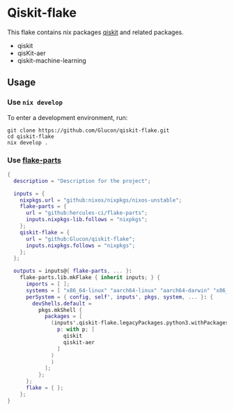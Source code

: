 # Qiskit-flake

This flake contains nix packages [qiskit](https://github.com/Qiskit/qiskit) and related packages.

- qiskit
- qisKit-aer
- qiskit-machine-learning

## Usage

### Use `nix develop`

To enter a development environment, run:

```shell
git clone https://github.com/Glucon/qiskit-flake.git
cd qiskit-flake
nix develop .
```

### Use [flake-parts](https://flake.parts/)

```nix
{
  description = "Description for the project";

  inputs = {
    nixpkgs.url = "github:nixos/nixpkgs/nixos-unstable";
    flake-parts = {
      url = "github:hercules-ci/flake-parts";
      inputs.nixpkgs-lib.follows = "nixpkgs";
    };
    qiskit-flake = {
      url = "github:Glucon/qiskit-flake";
      inputs.nixpkgs.follows = "nixpkgs";
    };
  };

  outputs = inputs@{ flake-parts, ... }:
    flake-parts.lib.mkFlake { inherit inputs; } {
      imports = [ ];
      systems = [ "x86_64-linux" "aarch64-linux" "aarch64-darwin" "x86_64-darwin" ];
      perSystem = { config, self', inputs', pkgs, system, ... }: {
        devShells.default =
          pkgs.mkShell {
            packages = [
              (inputs'.qiskit-flake.legacyPackages.python3.withPackages (
                p: with p; [
                  qiskit
                  qiskit-aer
                ]
              )
              )
            ];
          };
      };
      flake = { };
    };
}
```
